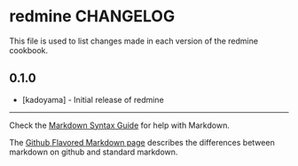 redmine CHANGELOG
=================

This file is used to list changes made in each version of the redmine cookbook.

0.1.0
-----
- [kadoyama] - Initial release of redmine

- - -
Check the [Markdown Syntax Guide](http://daringfireball.net/projects/markdown/syntax) for help with Markdown.

The [Github Flavored Markdown page](http://github.github.com/github-flavored-markdown/) describes the differences between markdown on github and standard markdown.
